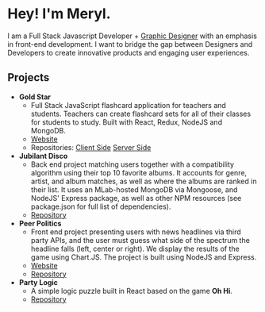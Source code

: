 # Hey! I'm Meryl.

I am a Full Stack Javascript Developer + [Graphic Designer](https://www.madebymeryl.com) with an emphasis in front-end development. I want to bridge the gap between Designers and Developers to create innovative products and engaging user experiences.

## Projects
* **Gold Star**
    * Full Stack JavaScript flashcard application for teachers and students. Teachers can create flashcard sets for all of their classes for students to study. Built with React, Redux, NodeJS and MongoDB. 
    * [Website](https://gold-star.herokuapp.com/)
    * Repositories: [Client Side](https://github.com/GoldStarPDX/GoldStar) [Server Side](https://github.com/GoldStarPDX/GoldStarServer)
* **Jubilant Disco**
    * Back end project matching users together with a compatibility algorithm using their top 10 favorite albums. It accounts for genre, artist, and album matches, as well as where the albums are ranked in their list. It uses an MLab-hosted MongoDB via Mongoose, and NodeJS' Express package, as well as other NPM resources (see package.json for full list of dependencies).
    <!-- * [Website](http://jubilant-disco.herokuapp.com/) -->
    * [Repository](https://github.com/jubilant-disco/jubilant-disco)
* **Peer Politics**
    * Front end project presenting users with news headlines via third party APIs, and the user must guess what side of the spectrum the headline falls (left, center or right). We display the results of the game using Chart.JS. The project is built using NodeJS and Express.
    * [Website](https://peer-politics.herokuapp.com/)
    * [Repository](https://github.com/merylturner/Peer-Politics)
* **Party Logic**
    * A simple logic puzzle built in React based on the game **Oh Hi**.
    <!-- * [Website](https://www.madebymeryl.com) -->
    * [Repository](https://github.com/merylturner/logic-puzzle)
<!-- * **Tutorial Game**
    * Description here
    * [Website](https://jchurchman.github.io/teamrocketman/)
    * [Repository](https://github.com/merylturner/teamrocketman) -->

